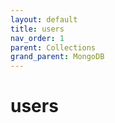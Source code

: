 ```yaml
---
layout: default
title: users
nav_order: 1
parent: Collections
grand_parent: MongoDB
---
```


# users
